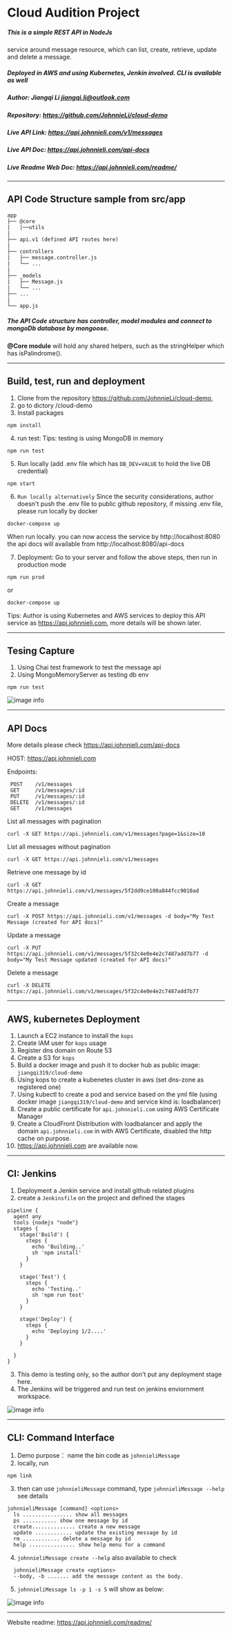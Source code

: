 # Cloud Audition Project
##### This is a simple REST API in NodeJs 
service around message resource, which can list, create, retrieve, update and delete a message.
##### Deployed in AWS and using Kubernetes, Jenkin involved. CLI is available as well
##### Author: Jiangqi Li  <jiangqi.li@outlook.com>
##### Repository: https://github.com/JohnnieLi/cloud-demo
##### Live API Link: https://api.johnnieli.com/v1/messages
##### Live API Doc: https://api.johnnieli.com/api-docs 
##### Live Readme Web Doc: https://api.johnnieli.com/readme/
***
## API Code Structure sample from **src/app**
```
app
├── @core
|   |──utils
|
├── api.v1 (defined API routes here)
|
├── controllers
|   ├── message.controller.js
|   └── ...
|
├── _models
|   ├── Message.js
|   └── ...
├── ...
|
└── app.js
```
##### The API Code structure has controller, model modules and connect to mongoDb database by mongoose.
**@Core module** will hold any shared helpers, such as the stringHelper which has isPalindrome().
***
## Build, test, run and deployment
1. Clone from the repository https://github.com/JohnnieLi/cloud-demo,
2. go to dictory /cloud-demo
3. Install packages
```
npm install
```
4. run test: Tips: testing is using MongoDB in memory
```
npm run test
```
5. Run locally (add .env file which has `DB_DEV=VALUE` to hold the live DB credential)
```
npm start
```
6. `Run locally alternatively` Since the security considerations, author doesn't push the .env file to public github repository, if missing .env file, please run locally by docker
```
docker-compose up
```

When run locally. you can now access the service by http://localhost:8080
the api docs will available from http://localhost:8080/api-docs


7. Deployment: 
Go to your server and follow the above steps, then run in production mode
```
npm run prod
```
or
```
docker-compose up
```

Tips: Author is using Kubernetes and AWS services to deploy this API service as https://api.johnnieli.com, more details will be shown later.


***
## Tesing Capture
1. Using Chai test framework to test the message api
2. Using MongoMemoryServer as testing db env
```
npm run test
```
![image info](./public/img/testing-example.JPG)


***
## API Docs
More details please check https://api.johnnieli.com/api-docs

HOST:    https://api.johnnieli.com

Endpoints:
```
 POST    /v1/messages
 GET     /v1/messages/:id
 PUT     /v1/messages/:id
 DELETE  /v1/messages/:id
 GET     /v1/messages
```

List all messages with pagination 
```
curl -X GET https://api.johnnieli.com/v1/messages?page=1&size=10
```

List all messages without pagination
```
curl -X GET https://api.johnnieli.com/v1/messages
```

Retrieve one message by id
```
curl -X GET https://api.johnnieli.com/v1/messages/5f2dd9ce100a844fcc9010ad
```

Create a message
```
curl -X POST https://api.johnnieli.com/v1/messages -d body="My Test Message (created for API docs)"
```

Update a message
```
curl -X PUT https://api.johnnieli.com/v1/messages/5f32c4e0e4e2c7487add7b77 -d body="My Test Message updated (created for API docs)"
```

Delete a message
```
curl -X DELETE https://api.johnnieli.com/v1/messages/5f32c4e0e4e2c7487add7b77
```


***
## AWS, kubernetes Deployment
1. Launch a EC2 instance to install the `kops`
2. Create IAM user for `kops` usage
3. Register dns domain on Route 53
4. Create a S3 for `kops`
5. Build a docker image and push it to docker hub as public image: `jiangqi319/cloud-demo`
6. Using kops to create a kubenetes cluster in aws (set dns-zone as registered one)
7. Using kubectl to create a pod and service based on the yml file (using docker image `jiangqi319/cloud-demo` and service kind is: loadbalancer)
8. Create a public certificate for `api.johnnieli.com` using AWS Certificate Manager
9. Create a CloudFront Distribution with loadbalancer and apply the domain `api.johnnieli.com` in with AWS Certificate, disabled the http cache on purpose.
10. https://api.johnnieli.com are available now.


***
## CI: Jenkins
1. Deployment a Jenkin service and install github related plugins
2. create a `Jenkinsfile` on the project and defined the stages
```
pipeline {
  agent any
  tools {nodejs "node"}
  stages {
    stage('Build') {
      steps {
        echo 'Building..'
        sh 'npm install'
      }
    }

    stage('Test') {
      steps {
        echo 'Testing..'
        sh 'npm run test'
      }
    }

    stage('Deploy') {
      steps {
        echo 'Deploying 1/2....'
      }
    }

  }
} 
```
3. This demo is testing only, so the author don't put any deployment stage here.
4. The Jenkins will be triggered and run test on jenkins enviornment workspace.

![image info](./public/img/jenkins-example.JPG)



***
## CLI: Command Interface
1. Demo purpose： name the bin code as `johnnieliMessage`
2. locally, run
```
npm link
```
3. then can use `johnnieliMessage` command, type `johnnieliMessage --help` see details
```
johnnieliMessage [command] <options>
  ls ................ show all messages
  ps ........... show one message by id
  create.............. create a new message 
  update ............ update the existing message by id
  rm ............ delete a message by id
  help ............... show help menu for a command    
```
4. `johnnieliMessage create --help` also available to check
```
  johnnieliMessage create <options>
  --body, -b ....... add the message content as the body.
```
5. `johnnieliMessage ls -p 1 -s 5` will show as below:

![image info](./public/img/cli-ls-example.JPG)


***
Website readme: https://api.johnnieli.com/readme/